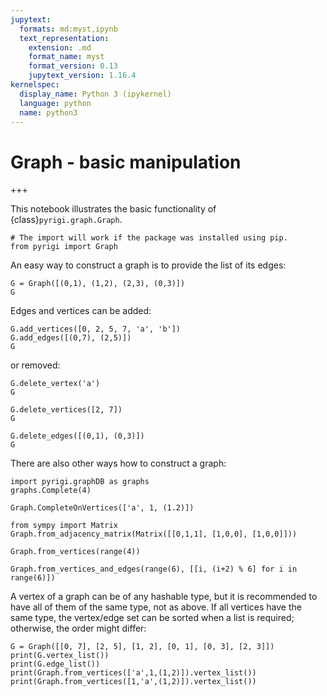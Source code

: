 ```yaml
---
jupytext:
  formats: md:myst,ipynb
  text_representation:
    extension: .md
    format_name: myst
    format_version: 0.13
    jupytext_version: 1.16.4
kernelspec:
  display_name: Python 3 (ipykernel)
  language: python
  name: python3
---
```


# Graph - basic manipulation

+++

This notebook illustrates the basic functionality of {class}`pyrigi.graph.Graph`.

```{code-cell} ipython3
# The import will work if the package was installed using pip.
from pyrigi import Graph
```

An easy way to construct a graph is to provide the list of its edges:

```{code-cell} ipython3
G = Graph([(0,1), (1,2), (2,3), (0,3)])
G
```

Edges and vertices can be added:

```{code-cell} ipython3
G.add_vertices([0, 2, 5, 7, 'a', 'b'])
G.add_edges([(0,7), (2,5)])
G
```

or removed:

```{code-cell} ipython3
G.delete_vertex('a')
G
```

```{code-cell} ipython3
G.delete_vertices([2, 7])
G
```

```{code-cell} ipython3
G.delete_edges([(0,1), (0,3)])
G
```

There are also other ways how to construct a graph:

```{code-cell} ipython3
import pyrigi.graphDB as graphs
graphs.Complete(4)
```

```{code-cell} ipython3
Graph.CompleteOnVertices(['a', 1, (1.2)])
```

```{code-cell} ipython3
from sympy import Matrix
Graph.from_adjacency_matrix(Matrix([[0,1,1], [1,0,0], [1,0,0]]))
```

```{code-cell} ipython3
Graph.from_vertices(range(4))
```

```{code-cell} ipython3
Graph.from_vertices_and_edges(range(6), [[i, (i+2) % 6] for i in range(6)])
```

A vertex of a graph can be of any hashable type, but it is recommended to have all of them of the same type, not as above. If all vertices have the same type, the vertex/edge set can be sorted when a list is required; otherwise, the order might differ:

```{code-cell} ipython3
G = Graph([[0, 7], [2, 5], [1, 2], [0, 1], [0, 3], [2, 3]])
print(G.vertex_list())
print(G.edge_list())
print(Graph.from_vertices(['a',1,(1,2)]).vertex_list())
print(Graph.from_vertices([1,'a',(1,2)]).vertex_list())
```

```{code-cell} ipython3

```
